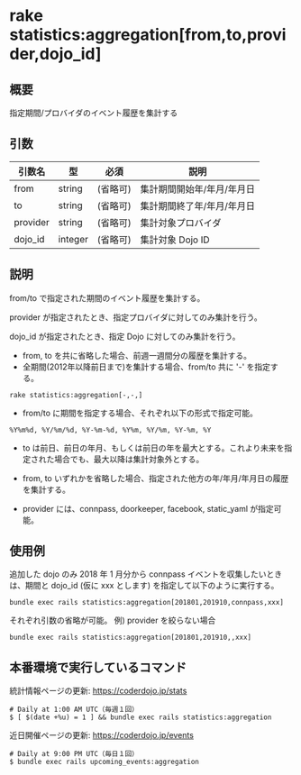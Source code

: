 # rake statistics:aggregation[from,to,provider,dojo_id]

## 概要

指定期間/プロバイダのイベント履歴を集計する

## 引数

|引数名|型|必須|説明|
|--|--|--|--|
|from|string|(省略可)|集計期間開始年/年月/年月日|
|to|string|(省略可)|集計期間終了年/年月/年月日|
|provider|string|(省略可)|集計対象プロバイダ|
|dojo_id|integer|(省略可)|集計対象 Dojo ID|

## 説明

from/to で指定された期間のイベント履歴を集計する。

provider が指定されたとき、指定プロバイダに対してのみ集計を行う。

dojo_id が指定されたとき、指定 Dojo に対してのみ集計を行う。

+ from, to を共に省略した場合、前週一週間分の履歴を集計する。
+ 全期間(2012年以降前日まで)を集計する場合、from/to 共に '-' を指定する。
```
rake statistics:aggregation[-,-,]
```
+ from/to に期間を指定する場合、それぞれ以下の形式で指定可能。
```
%Y%m%d, %Y/%m/%d, %Y-%m-%d, %Y%m, %Y/%m, %Y-%m, %Y
```
+ to は前日、前日の年月、もしくは前日の年を最大とする。これより未来を指定された場合でも、最大以降は集計対象外とする。

+ from, to いずれかを省略した場合、指定された他方の年/年月/年月日の履歴を集計する。

+ provider には、connpass, doorkeeper, facebook, static_yaml が指定可能。

## 使用例

追加した dojo のみ 2018 年 1 月分から connpass イベントを収集したいときは、期間と dojo_id (仮に xxx とします) を指定して以下のように実行する。
```
bundle exec rails statistics:aggregation[201801,201910,connpass,xxx] 
```

それぞれ引数の省略が可能。
例) provider を絞らない場合
```
bundle exec rails statistics:aggregation[201801,201910,,xxx] 
```

## 本番環境で実行しているコマンド

統計情報ページの更新: https://coderdojo.jp/stats
```
# Daily at 1:00 AM UTC（毎週１回）
$ [ $(date +%u) = 1 ] && bundle exec rails statistics:aggregation
```

近日開催ページの更新: https://coderdojo.jp/events
```
# Daily at 9:00 PM UTC（毎日１回）
$ bundle exec rails upcoming_events:aggregation
```
